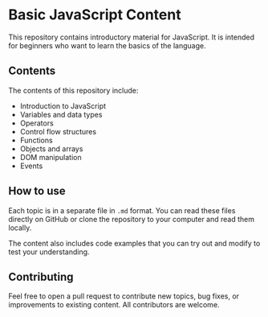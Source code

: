 # Basic JavaScript Content

This repository contains introductory material for JavaScript. It is intended for beginners who want to learn the basics of the language.

## Contents

The contents of this repository include:

- Introduction to JavaScript
- Variables and data types
- Operators
- Control flow structures
- Functions
- Objects and arrays
- DOM manipulation
- Events

## How to use

Each topic is in a separate file in `.md` format. You can read these files directly on GitHub or clone the repository to your computer and read them locally.

The content also includes code examples that you can try out and modify to test your understanding.

## Contributing

Feel free to open a pull request to contribute new topics, bug fixes, or improvements to existing content. All contributors are welcome.

